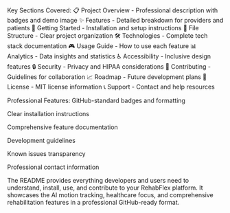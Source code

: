 Key Sections Covered:
📋 Project Overview - Professional description with badges and demo image
✨ Features - Detailed breakdown for providers and patients
🚀 Getting Started - Installation and setup instructions
📁 File Structure - Clear project organization
🛠️ Technologies - Complete tech stack documentation
🎮 Usage Guide - How to use each feature
📊 Analytics - Data insights and statistics
♿ Accessibility - Inclusive design features
🔒 Security - Privacy and HIPAA considerations
🤝 Contributing - Guidelines for collaboration
📈 Roadmap - Future development plans
📄 License - MIT license information
📞 Support - Contact and help resources

Professional Features:
GitHub-standard badges and formatting

Clear installation instructions

Comprehensive feature documentation

Development guidelines

Known issues transparency

Professional contact information

The README provides everything developers and users need to understand, install, use, and contribute to your RehabFlex platform. It showcases the AI motion tracking, healthcare focus, and comprehensive rehabilitation features in a professional GitHub-ready format.
